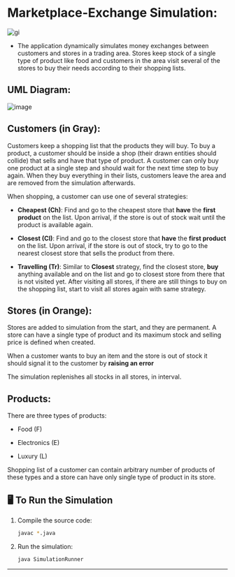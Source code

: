 # Marketplace-Exchange Simulation:

![gi](https://github.com/user-attachments/assets/939d84ae-a394-4752-8dce-c3ac7c191b17)

- The application dynamically simulates money exchanges between customers and stores in a trading area. Stores keep stock of a single type of product like food and customers in the area visit several of the stores to buy their needs according to their shopping lists.   

## UML Diagram:
![image](https://github.com/user-attachments/assets/4fe983a0-0d1e-44e0-8322-202dfd75eb19)


## Customers (in Gray):

Customers keep a shopping list that the products they will buy. To buy a product, a customer should be inside a shop (their drawn entities should collide) that sells and have that type of product. A customer can only buy one product at a single step and should wait for the next time step to buy again. When they buy everything in their lists, customers leave the area and are removed from the simulation afterwards.
 
When shopping, a customer can use one of several strategies: 

- **Cheapest (Ch)**: Find and go to the cheapest store that **have** the **first product** on the list. Upon arrival, if the store is out of stock wait until the product is available again.
  
- **Closest (Cl)**: Find and go to the closest store that **have** the **first product** on the list. Upon arrival, if the store is out of stock, try to go to the nearest closest store that sells the product from there.
  
- **Travelling (Tr)**: Similar to **Closest** strategy, find the closest store, **buy** anything available and on the list and go to closest store from there that is not visited yet. After visiting all stores, if there are still things to buy on the shopping list, start to visit all stores again with same strategy.

## Stores (in Orange):

Stores are added to simulation from the start, and they are permanent. A store can have a single type of product and its maximum stock and selling price is defined when created. 

When a customer wants to buy an item and the store is out of stock it should signal it to the customer by **raising an error**  

The simulation replenishes all stocks in all stores, in interval. 

## Products:

There are three types of products: 

- Food (F)

- Electronics (E)

- Luxury (L)

Shopping list of a customer can contain arbitrary number of products of these types and a store can have only single type of product in its store.

## 🖥️  To Run the Simulation

1. Compile the source code:
   ```bash
   javac *.java
   ```

2. Run the simulation:
   ```bash
   java SimulationRunner
   ```

---
